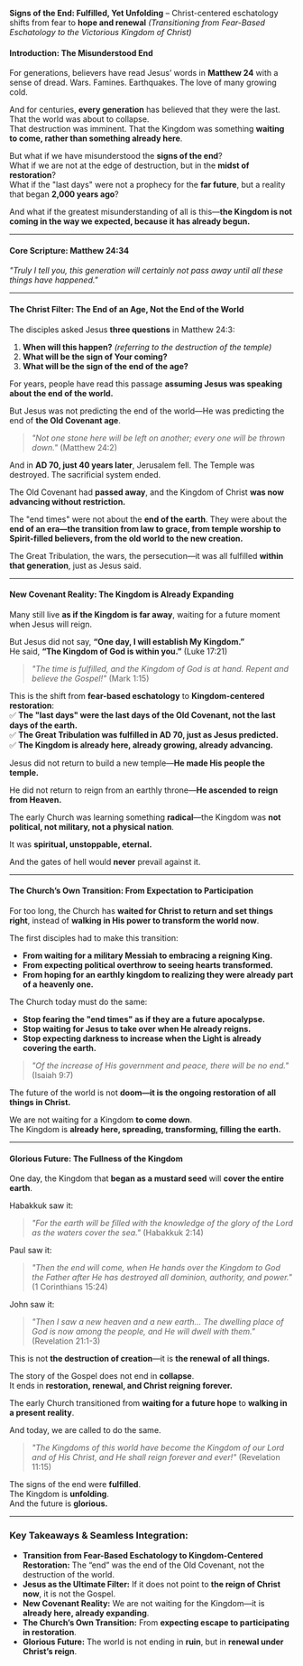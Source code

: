 **Signs of the End: Fulfilled, Yet Unfolding** – Christ-centered eschatology shifts from fear to **hope and renewal**
_(Transitioning from Fear-Based Eschatology to the Victorious Kingdom of Christ)_

#### **Introduction: The Misunderstood End**

For generations, believers have read Jesus’ words in **Matthew 24** with a sense of dread. Wars. Famines. Earthquakes. The love of many growing cold.

And for centuries, **every generation** has believed that they were the last.  
That the world was about to collapse.  
That destruction was imminent.
That the Kingdom was something **waiting to come, rather than something already here**.

But what if we have misunderstood the **signs of the end**?  
What if we are not at the edge of destruction, but in the **midst of restoration**?  
What if the "last days" were not a prophecy for the **far future**, but a reality that began **2,000 years ago**?

And what if the greatest misunderstanding of all is this—**the Kingdom is not coming in the way we expected, because it has already begun.**

---

#### **Core Scripture: Matthew 24:34**

_"Truly I tell you, this generation will certainly not pass away until all these things have happened."_

---

#### **The Christ Filter: The End of an Age, Not the End of the World**

The disciples asked Jesus **three questions** in Matthew 24:3:

1. **When will this happen?** _(referring to the destruction of the temple)_
2. **What will be the sign of Your coming?**
3. **What will be the sign of the end of the age?**

For years, people have read this passage **assuming Jesus was speaking about the end of the world.**

But Jesus was not predicting the end of the world—He was predicting the end of **the Old Covenant age**.

> _"Not one stone here will be left on another; every one will be thrown down."_ (Matthew 24:2)

And in **AD 70, just 40 years later**, Jerusalem fell. The Temple was destroyed. The sacrificial system ended.

The Old Covenant had **passed away**, and the Kingdom of Christ **was now advancing without restriction.**

The "end times" were not about the **end of the earth**. They were about the **end of an era—the transition from law to grace, from temple worship to Spirit-filled believers, from the old world to the new creation.**

The Great Tribulation, the wars, the persecution—it was all fulfilled **within that generation**, just as Jesus said.

---

#### **New Covenant Reality: The Kingdom is Already Expanding**

Many still live **as if the Kingdom is far away**, waiting for a future moment when Jesus will reign.

But Jesus did not say, **“One day, I will establish My Kingdom.”**  
He said, **“The Kingdom of God is within you.”** (Luke 17:21)

> _"The time is fulfilled, and the Kingdom of God is at hand. Repent and believe the Gospel!"_ (Mark 1:15)

This is the shift from **fear-based eschatology** to **Kingdom-centered restoration**:  
✅ **The "last days" were the last days of the Old Covenant, not the last days of the earth.**  
✅ **The Great Tribulation was fulfilled in AD 70, just as Jesus predicted.**  
✅ **The Kingdom is already here, already growing, already advancing.**

Jesus did not return to build a new temple—**He made His people the temple.**

He did not return to reign from an earthly throne—**He ascended to reign from Heaven.**

The early Church was learning something **radical**—the Kingdom was **not political, not military, not a physical nation**.

It was **spiritual, unstoppable, eternal.**

And the gates of hell would **never** prevail against it.

---

#### **The Church’s Own Transition: From Expectation to Participation**

For too long, the Church has **waited for Christ to return and set things right**, instead of **walking in His power to transform the world now**.

The first disciples had to make this transition:

- **From waiting for a military Messiah to embracing a reigning King.**
- **From expecting political overthrow to seeing hearts transformed.**
- **From hoping for an earthly kingdom to realizing they were already part of a heavenly one.**

The Church today must do the same:

- **Stop fearing the "end times" as if they are a future apocalypse.**
- **Stop waiting for Jesus to take over when He already reigns.**
- **Stop expecting darkness to increase when the Light is already covering the earth.**

> _"Of the increase of His government and peace, there will be no end."_ (Isaiah 9:7)

The future of the world is not **doom—it is the ongoing restoration of all things in Christ.**

We are not waiting for a Kingdom **to come down**.  
The Kingdom is **already here, spreading, transforming, filling the earth.**

---

#### **Glorious Future: The Fullness of the Kingdom**

One day, the Kingdom that **began as a mustard seed** will **cover the entire earth**.

Habakkuk saw it:

> _"For the earth will be filled with the knowledge of the glory of the Lord as the waters cover the sea."_ (Habakkuk 2:14)

Paul saw it:

> _"Then the end will come, when He hands over the Kingdom to God the Father after He has destroyed all dominion, authority, and power."_ (1 Corinthians 15:24)

John saw it:

> _"Then I saw a new heaven and a new earth… The dwelling place of God is now among the people, and He will dwell with them."_ (Revelation 21:1-3)

This is not **the destruction of creation**—it is **the renewal of all things.**

The story of the Gospel does not end in **collapse**.  
It ends in **restoration, renewal, and Christ reigning forever.**

The early Church transitioned from **waiting for a future hope** to **walking in a present reality**.

And today, we are called to do the same.

> _"The Kingdoms of this world have become the Kingdom of our Lord and of His Christ, and He shall reign forever and ever!"_ (Revelation 11:15)

The signs of the end were **fulfilled**.  
The Kingdom is **unfolding**.  
And the future is **glorious.**

---

### **Key Takeaways & Seamless Integration:**

- **Transition from Fear-Based Eschatology to Kingdom-Centered Restoration:** The “end” was the end of the Old Covenant, not the destruction of the world.
- **Jesus as the Ultimate Filter:** If it does not point to **the reign of Christ now**, it is not the Gospel.
- **New Covenant Reality:** We are not waiting for the Kingdom—it is **already here, already expanding**.
- **The Church’s Own Transition:** From **expecting escape to participating in restoration**.
- **Glorious Future:** The world is not ending in **ruin**, but in **renewal under Christ’s reign**.